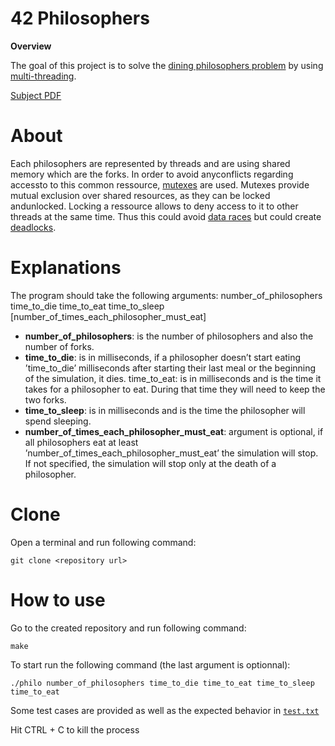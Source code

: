 # 42 Philosophers


<strong>Overview</strong>

The goal of this project is to solve the [dining philosophers problem](https://en.wikipedia.org/wiki/Dining_philosophers_problem) by using [multi-threading](https://www.geeksforgeeks.org/multithreading-c-2/).

[Subject PDF](https://github.com/williamollio/philosophers/tree/master/subject)
# About
Each philosophers are represented by threads and are using shared memory which are the forks. In order to avoid anyconflicts regarding accessto to this common ressource, [mutexes](https://www.thegeekstuff.com/2012/05c-mutex-examples/) are used. Mutexes provide mutual exclusion over shared resources, as they can be locked andunlocked.
Locking a ressource allows to deny access to it to other threads at the same time. Thus this could avoid [data races](https://docs.oracle.com/cd/E19205-01/820-0619/geojs/index.html) but could create [deadlocks](https://docs.oracle.com/cd/E19205-01/820-0619/geokj/index.html).

# Explanations

The program should take the following arguments: number_of_philosophers time_to_die
time_to_eat time_to_sleep [number_of_times_each_philosopher_must_eat]

* <strong>number_of_philosophers</strong>: is the number of philosophers and also the number of forks.
* <strong>time_to_die</strong>: is in milliseconds, if a philosopher doesn’t start eating ’time_to_die’ milliseconds after starting their last meal or the beginning of the simulation,
it dies.
 time_to_eat: is in milliseconds and is the time it takes for a philosopher to eat. During that time they will need to keep the two forks.
* <strong>time_to_sleep</strong>: is in milliseconds and is the time the philosopher will spend sleeping.
* <strong>number_of_times_each_philosopher_must_eat</strong>: argument is optional, if all philosophers eat at least ’number_of_times_each_philosopher_must_eat’ the simulation will stop. If not specified, the simulation will stop only at the death of a philosopher.

# Clone
Open a terminal and run following command:
```
git clone <repository url>
```
# How to use

Go to the created repository and run following command:
```
make
```
To start run the following command (the last argument is optionnal):
```
./philo number_of_philosophers time_to_die time_to_eat time_to_sleep time_to_eat
```

Some test cases are provided as well as the expected behavior in [`test.txt`](test.txt)

Hit CTRL + C to kill the process
